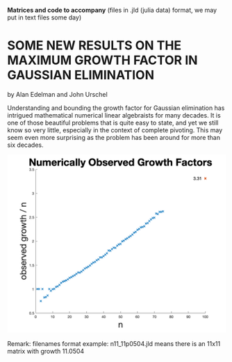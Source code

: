 **Matrices and code to accompany** (files in .jld (julia data) format, we may put in text files some day)

# SOME NEW RESULTS ON THE MAXIMUM GROWTH FACTOR IN GAUSSIAN ELIMINATION
by Alan Edelman and John Urschel

Understanding  and bounding the growth factor for Gaussian elimination has 
intrigued mathematical numerical linear algebraists for many decades.  It is one of those
beautiful problems that is quite easy to state, and yet we still know so very little,
especially in the context of complete pivoting.  This may seem even more surprising
as the problem has been around for more than six decades.

![plot](./growthratio.png)

Remark: filenames format example: n11_11p0504.jld  means there is an 11x11 matrix with growth 11.0504 